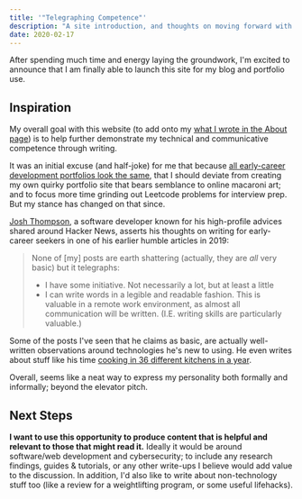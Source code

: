 ```yaml
---
title: '"Telegraphing Competence"'
description: "A site introduction, and thoughts on moving forward with blogging"
date: 2020-02-17
---
```


After spending much time and energy laying the groundwork, I'm excited to announce that I am finally able to launch this site for my blog and portfolio use.

## Inspiration

My overall goal with this website (to add onto my [what I wrote in the About page](/about#why-this-website)) is to help further demonstrate my technical and communicative competence through writing.

It was an initial excuse (and half-joke) for me that because [all early-career development portfolios look the same](https://hecklerjim.github.io/generated-portfolio/), that I should deviate from creating my own quirky portfolio site that bears semblance to online macaroni art; and to focus more time grinding out Leetcode problems for interview prep. But my stance has changed on that since.

[Josh Thompson](https://josh.works/remote-job-resources#telegraphing-competence), a software developer known for his high-profile advices shared around Hacker News, asserts his thoughts on writing for early-career seekers in one of his earlier humble articles in 2019:

> None of \[my\] posts are earth shattering (actually, they are _all_ very basic) but it telegraphs:
>
> - I have some initiative. Not necessarily a lot, but at least a little
> - I can write words in a legible and readable fashion. This is valuable in a remote work environment, as almost all communication will be written. (I.E. writing skills are particularly valuable.)

Some of the posts I've seen that he claims as basic, are actually well-written observations around technologies he's new to using. He even writes about stuff like his time [cooking in 36 different kitchens in a year](https://josh.works/what-ive-learned-from-cooking-in-36-kitchens-in-the-last-year).

Overall, seems like a neat way to express my personality both formally and informally; beyond the elevator pitch.

## Next Steps

**I want to use this opportunity to produce content that is helpful and relevant to those that might read it.** Ideally it would be around software/web development and cybersecurity; to include any research findings, guides & tutorials, or any other write-ups I believe would add value to the discussion. In addition, I'd also like to write about non-technology stuff too (like a review for a weightlifting program, or some useful lifehacks).
